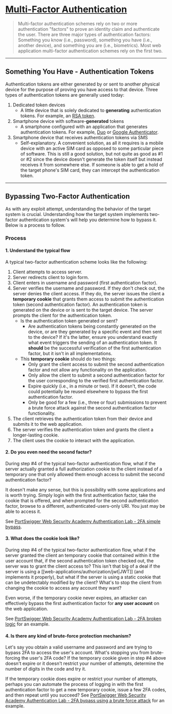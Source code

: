 # [Multi-Factor Authentication](https://portswigger.net/web-security/authentication/multi-factor)

> Multi-factor authentication schemes rely on two or more authentication "factors" to prove an identity claim and authenticate the user. There are three major types of authentication factors: Something you know (i.e., password), something you have (i.e., another device), and something you are (i.e., biometrics). Most web application multi-factor authentication schemes rely on the first two.

---

## Something You Have - Authentication Tokens

Authentication tokens are either generated by or sent to another physical device for the purpose of proving you have access to that device. Three types of authentication tokens are generally used today:

1. Dedicated token devices
	- A little device that is solely dedicated to **generating** authentication tokens. For example, an [RSA token](https://www.rsa.com/content/dam/en/data-sheet/rsa-securid-hardware-tokens.pdf).
2. Smartphone device with software-**generated** tokens
	- A smartphone configured with an application that generates authentication tokens. For example, [Duo](https://duo.com/) or [Google Authenticator](https://play.google.com/store/apps/details?id=com.google.android.apps.authenticator2&hl=en_US&gl=US).
3. Smartphone device that receives authentication tokens via SMS
	- Self-explanatory. A convenient solution, as all it requires is a mobile device with an active SIM card as opposed to some particular piece of software. This is still a good solution, but not quite as good as #1 or #2 since the device doesn't generate the token itself but instead receives it from somewhere else. If someone is able to get a hold of the target phone's SIM card, they can intercept the authentication token.

---

## Bypassing Two-Factor Authentication

As with any exploit attempt, understanding the behavior of the target system is crucial. Understanding how the target system implements two-factor authentication system's will help you determine how to bypass it. Below is a process to follow.

### Process

#### 1. Understand the typical flow

A typical two-factor authentication scheme looks like the following:

1. Client attempts to access server.
2. Server redirects client to login form.
3. Client enters in username and password (first authentication factor).
4. Server verifies the username and password. If they don't check out, the server denies the client access. If they do, the server issues the client a **temporary cookie** that grants them access to submit the authentication token (second authentication factor). An authentication token is generated on the device or is sent to the target device. The server prompts the client for the authentication token.
	- Is the authentication token generated or sent?
		- Are authentication tokens being constantly generated on the device, or are they generated by a specific event and then sent to the device? If it's the latter, ensure you understand exactly what event triggers the sending of an authentication token. It **should** be the successful verification of the first authentication factor, but it isn't in all implementations.
	- This **temporary cookie** should do two things:
		- Only grant the client access to submit the second authentication factor and not allow any functionality on the application.
		- Only allow the client to submit a second authentication factor for the user corresponding to the verified first authentication factor.
		- Expire quickly (i.e., in a minute or two). If it doesn't, the code could potentially be reused elsewhere to bypass the first authentication factor.
		- Only be good for a few (i.e., three or four) submissions to prevent a brute force attack against the second authentication factor functionality.
5. The client retrieves the authentication token from their device and submits it to the web application.
6. The server verifies the authentication token and grants the client a longer-lasting cookie.
7. The client uses the cookie to interact with the application.

#### 2. Do you even need the second factor?

During step #4 of the typical two-factor authentication flow, what if the server actually granted a full authorization cookie to the client instead of a temporary one that only allowed them enough access to submit the second authentication factor?

It doesn't make any sense, but this is possibility with some applications and is worth trying. Simply login with the first authentication factor, take the cookie that is offered, and when prompted for the second authentication factor, browse to a different, authenticated-users-only URI. You just may be able to access it.

See [PortSwigger Web Security Academy Authentication Lab - 2FA simple bypass](https://github.com/tgihf/writeups/blob/master/port-swigger-web-academy/authentication/multi-factor-authentication/07%20-%202FA%20simple%20bypass.md).

#### 3. What does the cookie look like?

During step #4 of the typical two-factor authentication flow, what if the server granted the client an temporary cookie that contained within it the user account that, if the second authentication token checked out, the server was to grant the client access to? This isn't that big of a deal if the server is using a [[web-applications/authorization/jwt|JWT]] (and implements it properly), but what if the server is using a static cookie that can be undetectably modified by the client? What's to stop the client from changing the cookie to access any account they want?

Even worse, if the temporary cookie never expires, an attacker can effectively bypass the first authentication factor for **any user account** on the web application.

See [PortSwigger Web Security Academy Authentication Lab - 2FA broken logic](https://github.com/tgihf/writeups/blob/master/port-swigger-web-academy/authentication/mutli-factor-authentication/08%20-%202FA%20broken%20logic.md) for an example.

#### 4. Is there any kind of brute-force protection mechanism?

Let's say you obtain a valid username and password and are trying to bypass 2FA to access the user's account. What's stopping you from brute-forcing the user's 2FA code? If the temporary cookie given in step #4 above doesn't expire or it doesn't restrict your number of attempts, determine the number of digits in the code and try it.

If the temporary cookie does expire or restrict your number of attempts, perhaps you can automate the process of logging in with the first authentication factor to get a new temporary cookie, issue a few 2FA codes, and then repeat until you succeed? See [PortSwigger Web Security Academy Authentication Lab - 2FA bypass using a brute force attack](https://github.com/tgihf/writeups/blob/master/port-swigger-web-academy/authentication/mutli-factor-authentication/09%20-%202FA%20bypass%20using%20a%20brute-force%20attack.md) for an example.